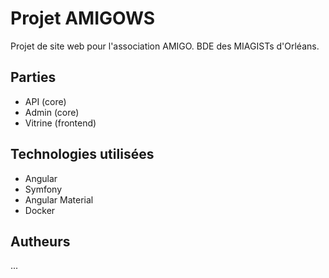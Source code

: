 # Projet AMIGOWS
Projet de site web pour l'association AMIGO.
BDE des MIAGISTs d'Orléans.
## Parties
- API (core)
- Admin (core)
- Vitrine (frontend)
## Technologies utilisées
- Angular
- Symfony
- Angular Material
- Docker
## Autheurs
...
